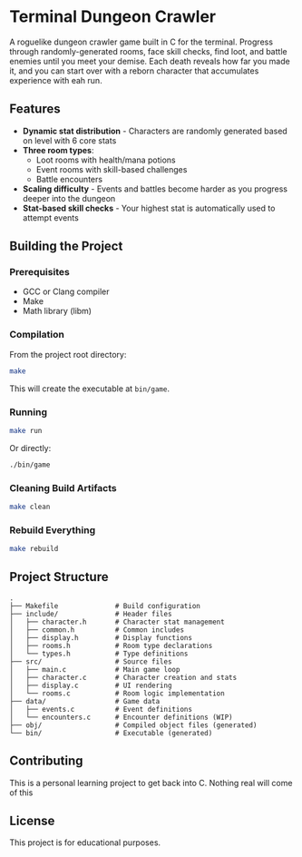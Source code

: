 # Terminal Dungeon Crawler

A roguelike dungeon crawler game built in C for the terminal. Progress through randomly-generated rooms, face skill checks, find loot, and battle enemies until you meet your demise. Each death reveals how far you made it, and you can start over with a reborn character that accumulates experience with eah run.

## Features

- **Dynamic stat distribution** - Characters are randomly generated based on level with 6 core stats
- **Three room types**:
  - Loot rooms with health/mana potions
  - Event rooms with skill-based challenges
  - Battle encounters
- **Scaling difficulty** - Events and battles become harder as you progress deeper into the dungeon
- **Stat-based skill checks** - Your highest stat is automatically used to attempt events

## Building the Project

### Prerequisites

- GCC or Clang compiler
- Make
- Math library (libm)

### Compilation

From the project root directory:

```bash
make
```

This will create the executable at `bin/game`.

### Running

```bash
make run
```

Or directly:

```bash
./bin/game
```

### Cleaning Build Artifacts

```bash
make clean
```

### Rebuild Everything

```bash
make rebuild
```

## Project Structure

```
.
├── Makefile              # Build configuration
├── include/              # Header files
│   ├── character.h       # Character stat management
│   ├── common.h          # Common includes
│   ├── display.h         # Display functions
│   ├── rooms.h           # Room type declarations
│   └── types.h           # Type definitions
├── src/                  # Source files
│   ├── main.c            # Main game loop
│   ├── character.c       # Character creation and stats
│   ├── display.c         # UI rendering
│   └── rooms.c           # Room logic implementation
├── data/                 # Game data
│   ├── events.c          # Event definitions
│   └── encounters.c      # Encounter definitions (WIP)
├── obj/                  # Compiled object files (generated)
└── bin/                  # Executable (generated)
```

## Contributing

This is a personal learning project to get back into C. Nothing real will come of this

## License

This project is for educational purposes.
